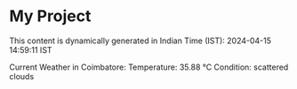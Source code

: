 # My Project

This content is dynamically generated in Indian Time (IST): 2024-04-15 14:59:11 IST


Current Weather in Coimbatore:
Temperature: 35.88 °C
Condition: scattered clouds

